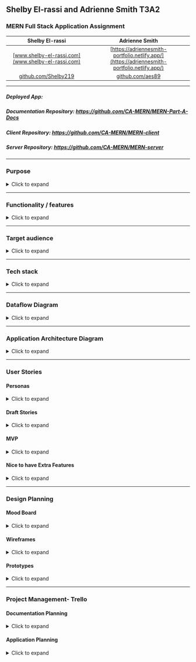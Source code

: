 ## **Shelby El-rassi and Adrienne Smith T3A2**

### MERN Full Stack Application Assignment

|Shelby El-rassi|Adrienne Smith|
|:-------------:|:-------------:|
|[www.shelby-el-rassi.com](www.shelby-el-rassi.com)  |[https://adriennesmith-portfolio.netlify.app/](https://adriennesmith-portfolio.netlify.app/) |
|[github.com/Shelby219](https://github.com/Shelby219)  |[github.com/aes89](https://github.com/aes89) |

---

##### Deployed App: 

##### Documentation Repository: https://github.com/CA-MERN/MERN-Part-A-Docs

##### Client Repository: https://github.com/CA-MERN/MERN-client

##### Server Repository: https://github.com/CA-MERN/MERN-server

---
### Purpose
<details>
<summary>Click to expand</summary>

The purpose of this application is for users to be able to enter ingredients which are always on their grocery list/fridge with the intent to search for recipes made up from those ingredients. The idea for this web application stemmed from the situation of the first Australian lockdown of Covid19, in which stores sold out of a lot of popular and favourite grocery items of customers. An application such as this means users can input the ingredients they have currently at home and recipes including these ingredients will be displayed. Alongside this factor is the need for users to stick to a grocery budget, so they do not want to be constantly going to the store to get expensive ingredients. Also, the type of users using this app are ones that need recipe inspiration for their weekly meals, ones that search recipes based on dietary requirements and excluded ingredients, and also users that are new to the cooking scene and want to start with cooking by just utilising ingredients already at home. This app can help to minimise food waste by helping users to combine items they may not have made a meal with otherwise.

The overall goal of this application is a search application based on user ingredient lists, with the ability to save those recipes, rate and review recipes. 

</details>

---
### Functionality / features
<details>
<summary>Click to expand</summary>

#### MVP Features
* User Authentication & Account:
    * Sign up
    * Login
    * Logout
    * Edit account details in account settings.
    * Delete account.
    * Edit user preferences for diet and health labels. 
* Navigation Bar:
    * When not signed in can navigate to Sign up/login pop out windows.
    * When not signed in the other nav links forward to sign up/login pop out windows.
    * When signed in can navigate to 'My Fridge'.
    * When signed in can navigate to 'My Pantry Staples'.
    * When signed in can navigate to 'My Preferences'.
    * When signed in can click the Search Recipes button and will forward to recipe page.
* Home Page:
    * Random food joke displayed each fresh from API.
    * Get Searching Today link with either returns recipe page or link to sign up.
* My Fridge Page:
    * Can add new ingredients.
    * Can delete ingredients.
    * Can clear whole fridge list with a warning alert before submitting.
    * Predictive text on the ingredient input.
* Pantry Staples Page:
    * Starts off with default staples (like salt, pepper, olive oil, vinegar).
    * Can add new staples.
    * Can delete staples.
* Returned Recipe Search Page:
    * View list of returned recipes based on the user's fridge and pantry contents.
    * Title of the page is how many recipes the user can make.
    * Each recipe you can see name, image, prep time and rating.
    * Each recipe you can see how many ingredients you have to make it e.g. "You have 4/8 ingredients".
    * Filter feature used to filter recipes, this include diet, health labels, cuisine and prep time. 
    * Save option under each recipe to save to user's recipe collection. 
    * Maybe if recipe in users saved collection, alert on screen (change button colour).
* Single Recipe page:
    * The recipe information includes name, image, source, prep time, servings and calories per serving. 
    * Ingredients are listed.
    * Link to full directions displayed.
    * Button to save the recipe to user collection. 
    * If the recipe is in the users saved collection display data from that, else call the food API.
* Account Settings:
    * User can update their profile picture, name, email and password. 
    * Current data gets preloaded as placeholder.
    * Save button then loads and alerts the user of saved. 
* Preferences:
    * The user can set diet and health preferences which will automatically be used to filter the recipes returned. 
* Saved Recipes:
    * Each recipe you can see name, image, category, rep time and rating.
    * Return recipes in sorted categories (breakfast, lunch, dinner).
    * Filter buttons at the top to show dishes based off Breakfast, lunch, dinner, snack.
    * Click on the recipe to go to single recipe page and display recipe data from saved data.
* Smart Features:
    * Implement alternate ingredient middleware matching e.g. Cilantro = coriander if API does not have in place. 
   
#### Nice to Have Features
* Search History capture.
* Oauth with sign up and login.
* Recipes of the week on the home page.
* Different collections for saved recipes.
* Categories for ingredients in Fridge.
* Filter saved recipes by breakfast/lunch/dinner/snacks.
* User can rate a recipe.
* User can write a review on a recipe (including picture).
* Profile.


</details>

---
### Target audience
<details><summary>Click to expand</summary>

**Key Demographics**
* Gender: Anyone, predominantly women.
* Age: 20-55.
* Family status: Cooking for self, partner or dependents.
* Profession: Students, professionals and homemakers.
* Language: English.
* Main interests: cooking, health, diet, low waste, saving money, trying new things.

**Key Psychographics**
* Dislikes repetitive meals, like variety and new options.
* Dislikes spending lots of money on lots of ingredients and food waste.
* Enjoys sharing and preparing meals.

**Challenges**
* Finds it difficult to create recipes.
* Has a limited food budget or limited access to ingredients.
* Has an interest in cooking but limitations (e.g. budget, dietary restrictions, skill).

**Preferred Channels**
* Follows celebrity chefs and food themed accounts on social media.
* Searches for recipes/blogs on Google.

**Preferred Content Types**
* Articles.
* Blog posts.
* Social media posts.


</details>

---
### Tech stack
<details><summary>Click to expand</summary>

**Design and Planning**
* Trello (Planning)
* Miro (Wireframing)
* xtensio (Personas)
* Framer (Prototypes)
* Lucid Chart (Diagramming)
* Slack (Team Communication)

**Frontend**
* HTML5 
* CSS3
* React JS
* JavaScript
* JSX 
* Material-UI (Possible Icons)
* Bootstrap (Possible CSS framework use)
* Axios (Http Requests)

**Backend**
* ExpressJS
* Node JS
* Passport (Authentication)
* Passport-JWT (Json Web Token Auth)
* Express Session (Session Tracking)

**Database**
* MongoDB
* Mongoose

**Testing**
* Cypress- Front-end
* Supertest- (Server Testing)
* SuperAgent (Server Testing)
* Mocha- (Testing Framework)
* Enzyme- (React Testing)

**Other**
* Edamam API or Spoonacular
* Heroku - (Deployment Server)
* Netlify- (Deployment Client)

</details>

---
### Dataflow Diagram

<details><summary>Click to expand</summary>

[Click here to View on Lucid Chart](https://lucid.app/lucidchart/invitations/accept/63016e48-cfa5-489b-b7fc-e2e8c84311d2)


![Dataflow-Diagram](./diagrams/DFD.png)
</details>

---
### Application Architecture Diagram

<details><summary>Click to expand</summary>

[Click here to View on Lucid Chart](https://lucid.app/lucidchart/invitations/accept/8e98769d-0f56-4e25-8b80-25d8c69c2047)

![Application-Architecture-Diagram](./diagrams/aad.png)
</details>

---
### User Stories


#### Personas
<details><summary>Click to expand</summary>

![Sarah Persona](persons/sarah.png)
![Wayne Persona](persons/wayne.png)
![Liza Persona](persons/Eliza.png)
![Bez Persona](persons/bez2.png)

</details>

#### Draft Stories

<details><summary>Click to expand</summary>

* As a overall user:
    * I can go to the home page signup to create an account
    * I can login
    * I can navigate to my account settings and edit my account details
    * I can navigate to the account settings and delete the account
    * I can navigate to my dash and see what recipes I have interacted with (vote, save, reviewed) so I can quickly access/reaccess them later.
    * I can navigate to my dash and see my current groceries organised by category
    * I can navigate to my dashboard and see my current pantry staples
    * I can navigate to main interface and see 'get searching today'!
    * Once an initial search is done, I want see 'refresh again'
    * From main interface  I can make a recipe search 
    * From main interface I can navigate to my grocery lists
    * From main interface I can navigate to my saved recipes
    * I can add more groceries with predictive input
    * I can delete groceries from my list
    * I can clear all my grocery list
    * I can clear all of my grocery list
    * I can see my recipes returned search with them categories in breakfast, lunch and dinner
    * I can further filter by diet (eg vegan) and prep time
    * I can see my recipes returned via list with image, name, time and calories
    * I can click go to recipe
    * I can click a like heart on the recipe
    * On a clicked recipe page I can click the save recipe button
    * On a clicked recipe page I can view the whole recipe
    * On a clicked recipe page I can rate the recipe

</details>


#### MVP
 
<details><summary>Click to expand</summary>


##### Overall User
* As a overall user who is not logged in I can navigate to the home page and:
    * click "Login/Sign Up" and get a pop up.
    * click on any link and be prompted to log in/sign up with a popup. 

* As a overall, logged in user I can navigate to the home page and:
    * navigate to my <a href="#accsettings">account settings</a>.
    * search recipes and be redirected to <a href="#searchresults">search results</a>. 

* As a overall user I navigate to my <a id="accsettings">account settings and:</a>
    * edit my account details.
    * delete my account.

* As an overall user I can see my side navigation on all pages and:
    * navigate to <a href="#myfridge">My Fridge</a> page.
    * navigate to <a href="#mypantry">My Pantry Staples</a> page.
    * navigate to <a href="#mysaved">My Saved Recipes</a> page.
    * search recipes and be redirected to <a href="#searchresults">search results</a>.
    * navigate to the <a href="#mypreferences">My Preferences</a> page.

* As an overall user I can navigate to <a id="myfridge">My Fridge page</a> and:
    * remove all items from my list with the "Empty My Fridge" button, which will confirm my choice.
    * add ingredients to my list using predictive input.
    * remove ingredients from my list.
    * search for recipes by pressing the "search" button and be redirected to the <a href="#searchresults">results</a> page.
  
* As an overall user I can navigate to <a id="mypantry">My Pantry Staples page</a> and:
    * add a pantry staple.
    * delete a pantry staple.

* As an overall user I can navigate to <a id="mysaved">My Saved Recipes page</a> and:
    * view my saved recipes with their name, category and preparation time.
    * delete a saved recipe
    * navigate to a <a href="#single">single recipe's</a> page.

* As an overall user, when redirected to the <a id="searchresults">search result</a> page I can:
    * view returned results with their name, category and preparation time.
    * navigate to a <a href="#single">single recipe's</a> page.
    * filter results with the filter button, returning a pop up with filter choices.
    * click save recipe
    
* As an overall user I can navigate to a <a id="single">single recipe page</a> and:
    * view full details of a recipe including original web address, average user rating, category, preparation time, servings, calories, ingredients, link to full directions and photo.
    * navigate to the original web address.
    * view how many ingredients I have and how many are required (ie "You have 7/10 required ingredients").

* As an overall user I can navigate to <a id="mypreferences">My Preferences page</a> and:
    * enter/update preferred dietary requirements (e.g. vegetarian).
    * enter/update preferred dietary restrictions (e.g. no nuts).

##### Sarah 
* As a mother and busy worker…
    * I would like to have a tool where I can utilise my current groceries to the fullest.
    * I would like to find some recipe variety for my family.
    * I would like to be able to filter via prep time in case I want a quick and easy recipe.
    * I would like a tool that is simple and easy to use.
    * I would like to see my saved recipes so I can use them another time if I like them.
    * I would like to filter via gluten free due to my child’s allergies.
    * I would like to see the nutrient values in the recipes as I am health conscious.

##### Wayne 
* As a full-time worker and novice chef...
    * I would like to view times on recipes when deciding what to try to cook.
    * I would like a simple interface without confusing options.
    * I would like the app to remember my items so I do not need to repeatedly enter staples.
    * I would like to see how many ingredients are missing when selecting a recipe.
    
##### Eliza 
* As a student and vegetarian…
    * I would like to have a tool to find recipe inspiration with my favourite ingredients.
    * I would also like a tool to find dishes with alternatives to my favourite ingredients.
    * I would like to be able to filter recipes based on my dietary needs as a vegetarian.
  
##### Bez 
* As a chef with an egg surplus, an interest in learning different ways to cook them and some extra time for cooking...
    * I would like to save recipes for later.
    * I would like to see how many more ingredients I need without reading the whole recipe.
    * I would like to filter searches by how long a recipe takes, for when I have more/less time.


</details>


#### Nice to have Extra Features
 
<details><summary>Click to expand</summary>

* As a overall user who is not logged in I can navigate to the home page and:
    * login/sign up using Google Oauth.

* As a overall user I can navigate to home page and:
    * View some highlighted recipes of the week.

* As an overall user, when redirected to the <a id="searchresults">search result</a> page I can:
    * view returned results as above along with average star rating. 
    * Click save recipe and be prompted to save to a collection.

* As an overall user I can navigate to <a id="mysaved">My Saved Recipes page</a> and:
    * View my recipe collections
    * Create a new collection
    * Edit a collection
    * Delete a collection

* As an overall user I can navigate to <a id="myfridge">My Fridge page</a> and:
    * View all my ingredients by category
  
* As an overall user I can navigate to a <a id="single">single recipe page</a> and:
    * view recipe as above, along with the average star rating.
    * view written all written reviews at bottom of recipe.
    * Click review recipe, and pop out window comes up to write a review and add a star rating. 
    
</details>

---
### Design Planning

#### Mood Board

<details><summary>Click to expand</summary>

![Mood board](./diagrams/moodboard.png)

</details>

#### Wireframes

<details><summary>Click to expand</summary>

[Click here to View on Miro](https://miro.com/app/board/o9J_led5nw4=/)

#### Mobile
![Mobile Wireframe 1](wireframes/v1/mobilewv1.jpg)    
#### Tablet
![Tablet Wireframe 1](wireframes/v1/tablet.jpg)
#### Desktop
![Desktop Wireframe 1](wireframes/v1/desktop.jpg)
#### Nav and Footer
![Nav and Footer](wireframes/v1/nav_footer.jpg)
#### Pop Out Windows
![Pop Out Windows](wireframes/v1/pop_out.jpg)

</details>
        

#### Prototypes

<details><summary>Click to expand</summary>

[Click here to View on Framer](https://framer.com/projects/Mockups-Prototypes--gQTgOBRzoQePnxdnXfiq-51eZf)

#### Home
![Home](prototypes/home.png)
![Fridge](prototypes/fridge.png)
![pantry](prototypes/pantry.png)     
![browse](prototypes/browse.png)   
![saved-recipes](prototypes/saved-recipes.png)  
![single-recipes](prototypes/single-recipe.png)  
![preferences](prototypes/pref.png)  
![settings](prototypes/settings.png)  
![pop-outs](prototypes/pop-outs.png)  

</details>

---
### Project Management- Trello

#### Documentation Planning

<details><summary>Click to expand</summary>

![Trello Screen Shot 1](screenshots/trello1.png)
![Trello Screen Shot 2](screenshots/trello2.png)
![Trello Screen Shot 3](screenshots/trello3.png)
![Trello Screen Shot 4](screenshots/trello4.png)
![Trello Screen Shot 5](screenshots/trello5.png)
![Trello Screen Shot 5](screenshots/trello8.png)
</details>

#### Application Planning

<details><summary>Click to expand</summary>

![Trello Screen Shot 6](screenshots/trello6.png)
![Trello Screen Shot 7](screenshots/trello7.png)
![Trello Screen Shot 7](screenshots/trello9.png)
![Trello Screen Shot 7](screenshots/trello10.png)
![Trello Screen Shot 7](screenshots/trello11.png)
</details>